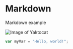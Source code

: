 # Markdown
Markdown example

![Image of Yaktocat](https://octodex.github.com/images/yaktocat.png)

``` javascript
var myVar = "Hello, world!";
```
